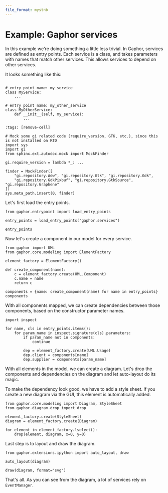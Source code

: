 ```yaml
---
file_format: mystnb
---
```


# Example: Gaphor services

In this example we're doing something a little less trivial. In Gaphor, services
are defined as entry points. Each service is a class, and takes parameters with
names that match other services. This allows services to depend on other
services.

It looks something like this:

```{code-cell} ipython3

# entry point name: my_service
class MyService:
    ...

# entry point name: my_other_service
class MyOtherService:
    def __init__(self, my_service):
        ...
```

```{code-cell} ipython3
:tags: [remove-cell]

# Mock some gi related code (require_version, GTK, etc.), since this is not installed on RTD
import sys
import gi
from sphinx.ext.autodoc.mock import MockFinder

gi.require_version = lambda *_: ...

finder = MockFinder([
    "gi.repository.Adw", "gi.repository.Gtk", "gi.repository.Gdk",
    "gi.repository.GdkPixbuf", "gi.repository.GtkSource", "gi.repository.Graphene"
])
sys.meta_path.insert(0, finder)
```

Let's first load the entry points.

```{code-cell} ipython3
from gaphor.entrypoint import load_entry_points

entry_points = load_entry_points("gaphor.services")

entry_points
```

Now let's create a component in our model for every service.

```{code-cell} ipython3
from gaphor import UML
from gaphor.core.modeling import ElementFactory

element_factory = ElementFactory()

def create_component(name):
    c = element_factory.create(UML.Component)
    c.name = name
    return c

components = {name: create_component(name) for name in entry_points}
components
```

With all components mapped, we can create dependencies between those components,
based on the constructor parameter names.

```{code-cell} ipython3
import inspect

for name, cls in entry_points.items():
    for param_name in inspect.signature(cls).parameters:
        if param_name not in components:
            continue

        dep = element_factory.create(UML.Usage)
        dep.client = components[name]
        dep.supplier = components[param_name]
```

With all elements in the model, we can create a diagram. Let's drop the
components and dependencies on the diagram and let auto-layout do its magic.

To make the dependency look good, we have to add a style sheet. If you create a
new diagram via the GUI, this element is automatically added.

```{code-cell} ipython3
from gaphor.core.modeling import Diagram, StyleSheet
from gaphor.diagram.drop import drop

element_factory.create(StyleSheet)
diagram = element_factory.create(Diagram)

for element in element_factory.lselect():
    drop(element, diagram, x=0, y=0)
```

Last step is to layout and draw the diagram.

```{code-cell} ipython3
from gaphor.extensions.ipython import auto_layout, draw

auto_layout(diagram)

draw(diagram, format="svg")
```

That's all. As you can see from the diagram, a lot of services rely on
`EventManager`.
